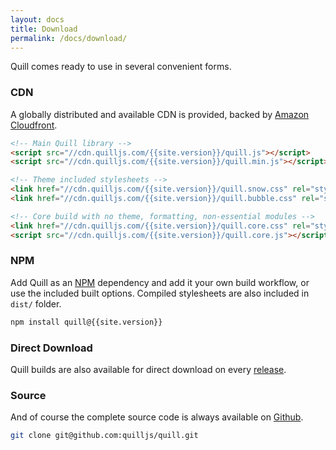 ```yaml
---
layout: docs
title: Download
permalink: /docs/download/
---
```


Quill comes ready to use in several convenient forms.


### CDN

A globally distributed and available CDN is provided, backed by [Amazon Cloudfront](https://aws.amazon.com/cloudfront/).

```html
<!-- Main Quill library -->
<script src="//cdn.quilljs.com/{{site.version}}/quill.js"></script>
<script src="//cdn.quilljs.com/{{site.version}}/quill.min.js"></script>

<!-- Theme included stylesheets -->
<link href="//cdn.quilljs.com/{{site.version}}/quill.snow.css" rel="stylesheet">
<link href="//cdn.quilljs.com/{{site.version}}/quill.bubble.css" rel="stylesheet">

<!-- Core build with no theme, formatting, non-essential modules -->
<link href="//cdn.quilljs.com/{{site.version}}/quill.core.css" rel="stylesheet">
<script src="//cdn.quilljs.com/{{site.version}}/quill.core.js"></script>
```


### NPM

Add Quill as an [NPM](//www.npmjs.org/) dependency and add it your own build workflow, or use the included built options. Compiled stylesheets are also included in `dist/` folder.

```bash
npm install quill@{{site.version}}
```


### Direct Download

Quill builds are also available for direct download on every [release](https://github.com/quilljs/quill/releases/tag/v{{site.version}}).


### Source

And of course the complete source code is always available on [Github](https://github.com/quilljs/quill).

```bash
git clone git@github.com:quilljs/quill.git
```
